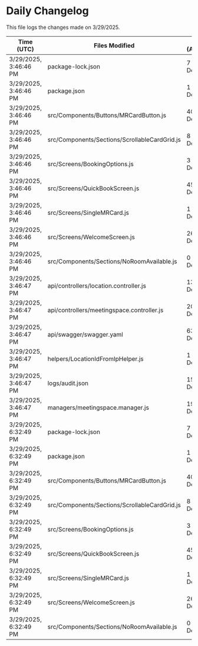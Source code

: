 # Daily Changelog

This file logs the changes made on 3/29/2025.

| Time (UTC)             | Files Modified                    | Changes (Addition/Deletion) |
|------------------------|-----------------------------------|-----------------------------|
| 3/29/2025, 3:46:46 PM | package-lock.json | 7 Additions & 0 Deletions |
| 3/29/2025, 3:46:46 PM | package.json | 1 Additions & 0 Deletions |
| 3/29/2025, 3:46:46 PM | src/Components/Buttons/MRCardButton.js | 40 Additions & 6 Deletions |
| 3/29/2025, 3:46:46 PM | src/Components/Sections/ScrollableCardGrid.js | 8 Additions & 3 Deletions |
| 3/29/2025, 3:46:46 PM | src/Screens/BookingOptions.js | 3 Additions & 0 Deletions |
| 3/29/2025, 3:46:46 PM | src/Screens/QuickBookScreen.js | 45 Additions & 27 Deletions |
| 3/29/2025, 3:46:46 PM | src/Screens/SingleMRCard.js | 1 Additions & 1 Deletions |
| 3/29/2025, 3:46:46 PM | src/Screens/WelcomeScreen.js | 26 Additions & 1 Deletions |
| 3/29/2025, 3:46:46 PM | src/Components/Sections/NoRoomAvailable.js | 0 Additions & 0 Deletions |
| 3/29/2025, 3:46:47 PM | api/controllers/location.controller.js | 13 Additions & 0 Deletions|
| 3/29/2025, 3:46:47 PM | api/controllers/meetingspace.controller.js | 20 Additions & 0 Deletions|
| 3/29/2025, 3:46:47 PM | api/swagger/swagger.yaml | 63 Additions & 6 Deletions|
| 3/29/2025, 3:46:47 PM | helpers/LocationIdFromIpHelper.js | 1 Additions & 1 Deletions|
| 3/29/2025, 3:46:47 PM | logs/audit.json | 15 Additions & 15 Deletions|
| 3/29/2025, 3:46:47 PM | managers/meetingspace.manager.js | 19 Additions & 1 Deletions|
| 3/29/2025, 6:32:49 PM | package-lock.json | 7 Additions & 0 Deletions|
| 3/29/2025, 6:32:49 PM | package.json | 1 Additions & 0 Deletions|
| 3/29/2025, 6:32:49 PM | src/Components/Buttons/MRCardButton.js | 40 Additions & 6 Deletions|
| 3/29/2025, 6:32:49 PM | src/Components/Sections/ScrollableCardGrid.js | 8 Additions & 3 Deletions|
| 3/29/2025, 6:32:49 PM | src/Screens/BookingOptions.js | 3 Additions & 0 Deletions|
| 3/29/2025, 6:32:49 PM | src/Screens/QuickBookScreen.js | 45 Additions & 27 Deletions|
| 3/29/2025, 6:32:49 PM | src/Screens/SingleMRCard.js | 1 Additions & 1 Deletions|
| 3/29/2025, 6:32:49 PM | src/Screens/WelcomeScreen.js | 26 Additions & 1 Deletions|
| 3/29/2025, 6:32:49 PM | src/Components/Sections/NoRoomAvailable.js | 0 Additions & 0 Deletions|

